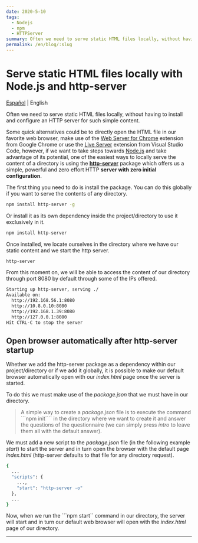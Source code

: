 ```yaml
---
date: 2020-5-10
tags:
  - Nodejs
  - npm
  - HTTPServer
summary: Often we need to serve static HTML files locally, without having to install and configure an HTTP server for such simple content.
permalink: /en/blog/:slug
---
```


# Serve static HTML files locally with Node.js and http-server

<social-share class="social-share--header" />

[Español](/blog/servir-archivos-html-estaticos-localmente-nodejs-http-server/) | English

Often we need to serve static HTML files locally, without having to install and configure an HTTP server for such simple content.

Some quick alternatives could be to directly open the HTML file in our favorite web browser, make use of the [Web Server for Chrome](https://chrome.google.com/webstore/detail/web-server-for-chrome/ofhbbkphhbklhfoeikjpcbhemlocgigb) extension from Google Chrome or use the [Live Server](https://marketplace.visualstudio.com/items?itemName=ritwickdey.LiveServer) extension from Visual Studio Code, however, if we want to take steps towards [Node.js](https://nodejs.org/en/) and take advantage of its potential, one of the easiest ways to locally serve the content of a directory is using the **[http-server](https://www.npmjs.com/package/http-server)** package which offers us a simple, powerful and zero effort HTTP **server with zero initial configuration**.

The first thing you need to do is install the package. You can do this globally if you want to serve the contents of any directory.

``` bash
npm install http-server -g
```

Or install it as its own dependency inside the project/directory to use it exclusively in it.

``` bash
npm install http-server
```

Once installed, we locate ourselves in the directory where we have our static content and we start the http server.

``` bash
http-server
```

From this moment on, we will be able to access the content of our directory through port 8080 by default through some of the IPs offered.

``` bash
Starting up http-server, serving ./
Available on:
  http://192.168.56.1:8080
  http://10.8.0.10:8080
  http://192.168.1.39:8080
  http://127.0.0.1:8080
Hit CTRL-C to stop the server
```

## Open browser automatically after http-server startup

Whether we add the http-server package as a dependency within our project/directory or if we add it globally, it is possible to make our default browser automatically open with our _index.html_ page once the server is started.

To do this we must make use of the _package.json_ that we must have in our directory.

> A simple way to create a _package.json_ file is to execute the command ```npm init```` in the directory where we want to create it and answer the questions of the questionnaire (we can simply press _intro_ to leave them all with the default answer).

We must add a new script to the _package.json_ file (in the following example _start_) to start the server and in turn open the browser with the default page _index.html_ (http-server defaults to that file for any directory request).

``` bash
{
  ...
  "scripts": {
    ...,
    "start": "http-server -o"
  },
  ...
}
```

Now, when we run the ```npm start`` command in our directory, the server will start and in turn our default web browser will open with the _index.html_ page of our directory.

---
<social-share class="social-share--footer" />
